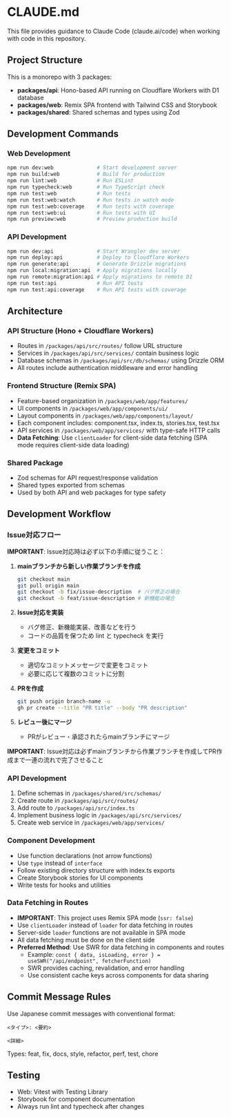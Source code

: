 # CLAUDE.md

This file provides guidance to Claude Code (claude.ai/code) when working with code in this repository.

## Project Structure

This is a monorepo with 3 packages:
- **packages/api**: Hono-based API running on Cloudflare Workers with D1 database
- **packages/web**: Remix SPA frontend with Tailwind CSS and Storybook
- **packages/shared**: Shared schemas and types using Zod

## Development Commands

### Web Development
```bash
npm run dev:web              # Start development server
npm run build:web            # Build for production
npm run lint:web             # Run ESLint
npm run typecheck:web        # Run TypeScript check
npm run test:web             # Run tests
npm run test:web:watch       # Run tests in watch mode
npm run test:web:coverage    # Run tests with coverage
npm run test:web:ui          # Run tests with UI
npm run preview:web          # Preview production build
```

### API Development
```bash
npm run dev:api              # Start Wrangler dev server
npm run deploy:api           # Deploy to Cloudflare Workers
npm run generate:api         # Generate Drizzle migrations
npm run local:migration:api  # Apply migrations locally
npm run remote:migration:api # Apply migrations to remote D1
npm run test:api             # Run API tests
npm run test:api:coverage    # Run API tests with coverage
```

## Architecture

### API Structure (Hono + Cloudflare Workers)
- Routes in `/packages/api/src/routes/` follow URL structure
- Services in `/packages/api/src/services/` contain business logic
- Database schemas in `/packages/api/src/db/schemas/` using Drizzle ORM
- All routes include authentication middleware and error handling

### Frontend Structure (Remix SPA)
- Feature-based organization in `/packages/web/app/features/`
- UI components in `/packages/web/app/components/ui/`
- Layout components in `/packages/web/app/components/layout/`
- Each component includes: component.tsx, index.ts, stories.tsx, test.tsx
- API services in `/packages/web/app/services/` with type-safe HTTP calls
- **Data Fetching**: Use `clientLoader` for client-side data fetching (SPA mode requires client-side data loading)

### Shared Package
- Zod schemas for API request/response validation
- Shared types exported from schemas
- Used by both API and web packages for type safety

## Development Workflow

### Issue対応フロー
**IMPORTANT**: Issue対応時は必ず以下の手順に従うこと：

1. **mainブランチから新しい作業ブランチを作成**
   ```bash
   git checkout main
   git pull origin main
   git checkout -b fix/issue-description  # バグ修正の場合
   git checkout -b feat/issue-description # 新機能の場合
   ```

2. **Issue対応を実装**
   - バグ修正、新機能実装、改善などを行う
   - コードの品質を保つため lint と typecheck を実行

3. **変更をコミット**
   - 適切なコミットメッセージで変更をコミット
   - 必要に応じて複数のコミットに分割

4. **PRを作成**
   ```bash
   git push origin branch-name -u
   gh pr create --title "PR title" --body "PR description"
   ```

5. **レビュー後にマージ**
   - PRがレビュー・承認されたらmainブランチにマージ

**IMPORTANT**: Issue対応は必ずmainブランチから作業ブランチを作成してPR作成まで一連の流れで完了させること

### API Development
1. Define schemas in `/packages/shared/src/schemas/`
2. Create route in `/packages/api/src/routes/`
3. Add route to `/packages/api/src/index.ts`
4. Implement business logic in `/packages/api/src/services/`
5. Create web service in `/packages/web/app/services/`

### Component Development
- Use function declarations (not arrow functions)
- Use `type` instead of `interface`
- Follow existing directory structure with index.ts exports
- Create Storybook stories for UI components
- Write tests for hooks and utilities

### Data Fetching in Routes
- **IMPORTANT**: This project uses Remix SPA mode (`ssr: false`)
- Use `clientLoader` instead of `loader` for data fetching in routes
- Server-side `loader` functions are not available in SPA mode
- All data fetching must be done on the client side
- **Preferred Method**: Use SWR for data fetching in components and routes
  - Example: `const { data, isLoading, error } = useSWR("/api/endpoint", fetcherFunction)`
  - SWR provides caching, revalidation, and error handling
  - Use consistent cache keys across components for data sharing

## Commit Message Rules
Use Japanese commit messages with conventional format:
```
<タイプ>: <要約>

<詳細>
```

Types: feat, fix, docs, style, refactor, perf, test, chore

## Testing
- Web: Vitest with Testing Library
- Storybook for component documentation
- Always run lint and typecheck after changes